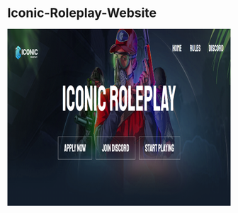 # Iconic-Roleplay-Website

<img align="center" alt="coding" width="800" height="400" src="images/Screenshot 2023-04-30 173229.png">
